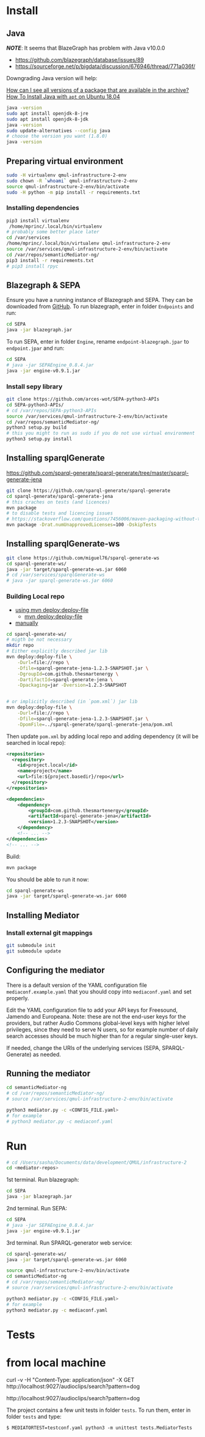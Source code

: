 # Install

## Java

***NOTE***: It seems that BlazeGraph has problem with Java v10.0.0
+ https://github.com/blazegraph/database/issues/89
+ https://sourceforge.net/p/bigdata/discussion/676946/thread/771a036f/

Downgrading Java version will help:

[How can I see all versions of a package that are available in the archive?](https://askubuntu.com/questions/447/how-can-i-see-all-versions-of-a-package-that-are-available-in-the-archive)
[How To Install Java with `apt` on Ubuntu 18.04](https://www.digitalocean.com/community/tutorials/how-to-install-java-with-apt-on-ubuntu-18-04)

```sh
java -version
sudo apt install openjdk-8-jre
sudo apt install openjdk-8-jdk
java -version
sudo update-alternatives --config java
# choose the version you want (1.8.0)
java -version
```

## Preparing virtual environment

```sh
sudo -H virtualenv qmul-infrastructure-2-env
sudo chown -R `whoami` qmul-infrastructure-2-env
source qmul-infrastructure-2-env/bin/activate
sudo -H python -m pip install -r requirements.txt
```

### Installing dependencies

```sh
pip3 install virtualenv
 /home/mprinc/.local/bin/virtualenv
# probably some better place later
cd /var/services
/home/mprinc/.local/bin/virtualenv qmul-infrastructure-2-env
source /var/services/qmul-infrastructure-2-env/bin/activate
cd /var/repos/semanticMediator-ng/
pip3 install -r requirements.txt
# pip3 install rpyc
```

## Blazegraph & SEPA

Ensure you have a running instance of Blazegraph and SEPA. They can be downloaded from [GitHub](https://github.com/desmovalvo/FFSEPABins.git).
To run blazegraph, enter in folder `Endpoints` and run:

```sh
cd SEPA
java -jar blazegraph.jar
```

To run SEPA, enter in folder `Engine`, rename `endpoint-blazegraph.jpar` to `endpoint.jpar` and run:

```sh
cd SEPA
# java -jar SEPAEngine_0.8.4.jar
java -jar engine-v0.9.1.jar
```

### Install sepy library

```sh
git clone https://github.com/arces-wot/SEPA-python3-APIs
cd SEPA-python3-APIs/
# cd /var/repos/SEPA-python3-APIs
source /var/services/qmul-infrastructure-2-env/bin/activate
cd /var/repos/semanticMediator-ng/
python3 setup.py build
# this you might to run as sudo if you do not use virtual environment
python3 setup.py install
```

## Installing sparqlGenerate

https://github.com/sparql-generate/sparql-generate/tree/master/sparql-generate-jena

```sh
git clone https://github.com/sparql-generate/sparql-generate
cd sparql-generate/sparql-generate-jena
# this craches on tests (and licences)
mvn package
# to disable tests and licencing issues
# https://stackoverflow.com/questions/7456006/maven-packaging-without-test-skip-tests
mvn package -Drat.numUnapprovedLicenses=100 -DskipTests
```

## Installing sparqlGenerate-ws

```sh
git clone https://github.com/miguel76/sparql-generate-ws
cd sparql-generate-ws/
java -jar target/sparql-generate-ws.jar 6060
# cd /var/services/sparqlGenerate-ws
# java -jar sparql-generate-ws.jar 6060
```

### Building Local repo

+ [using mvn deploy:deploy-file](https://sookocheff.com/post/java/local-maven-repository/)
    + [mvn deploy:deploy-file](http://maven.apache.org/plugins/maven-deploy-plugin/deploy-file-mojo.html)
+ [manually](https://gist.github.com/timmolderez/92bea7cc90201cd3273a07cf21d119eb)

```sh
cd sparql-generate-ws/
# migth be not necessary
mkdir repo
# Either explicitly described jar lib
mvn deploy:deploy-file \
    -Durl=file://repo \
    -Dfile=sparql-generate-jena-1.2.3-SNAPSHOT.jar \
    -DgroupId=com.github.thesmartenergy \
    -DartifactId=sparql-generate-jena \
    -Dpackaging=jar -Dversion=1.2.3-SNAPSHOT


# or implicitly described (in `pom.xml`) jar lib
mvn deploy:deploy-file \
    -Durl=file://repo \
    -Dfile=sparql-generate-jena-1.2.3-SNAPSHOT.jar \
    -DpomFile=../sparql-generate/sparql-generate-jena/pom.xml
```

Then update `pom.xml` by adding local repo and adding dependency (it will be searched in local repo):

```xml
<repositories>
  <repository>
    <id>project.local</id>
    <name>project</name>
    <url>file:${project.basedir}/repo</url>
  </repository>
</repositories>

<dependencies>
    <dependency>
        <groupId>com.github.thesmartenergy</groupId>
        <artifactId>sparql-generate-jena</artifactId>
        <version>1.2.3-SNAPSHOT</version>
    </dependency>
    <!-- ... -->
</dependencies>
<!-- ... -->
```

Build:

```sh
mvn package
```

You should be able to run it now:

```sh
cd sparql-generate-ws
java -jar target/sparql-generate-ws.jar 6060
```

## Installing Mediator

### Install external git mappings

```sh
git submodule init
git submodule update
```

## Configuring the mediator

There is a default version of the YAML configuration file `mediaconf.example.yaml` that you should copy into `mediaconf.yaml` and set properly.

Edit the YAML configuration file to add your API keys for Freesound, Jamendo and Europeana. Note: these are not the end-user keys for the providers, but rather Audio Commons global-level keys with higher lelvel privileges, since they need to serve N users, so for example number of daily search accesses should be much higher than for a regular single-user keys.

If needed, change the URIs of the underlying services (SEPA, SPARQL-Generate) as needed.

## Running the mediator

```sh
cd semanticMediator-ng
# cd /var/repos/semanticMediator-ng/
# source /var/services/qmul-infrastructure-2-env/bin/activate

python3 mediator.py -c <CONFIG_FILE.yaml>
# for example
# python3 mediator.py -c mediaconf.yaml
```

# Run

```sh
# cd /Users/sasha/Documents/data/development/QMUL/infrastructure-2
cd <mediator-repos>
```

1st terminal. Run blazegraph:

```sh
cd SEPA
java -jar blazegraph.jar
```

2nd terminal. Run SEPA:

```sh
cd SEPA
# java -jar SEPAEngine_0.8.4.jar
java -jar engine-v0.9.1.jar
```

3rd terminal. Run SPARQL-generator web service:

```sh
cd sparql-generate-ws/
java -jar target/sparql-generate-ws.jar 6060
```

```sh
source qmul-infrastructure-2-env/bin/activate
cd semanticMediator-ng
# cd /var/repos/semanticMediator-ng/
# source /var/services/qmul-infrastructure-2-env/bin/activate

python3 mediator.py -c <CONFIG_FILE.yaml>
# for example
python3 mediator.py -c mediaconf.yaml
```

# Tests

# from local machine
curl -v -H "Content-Type: application/json" -X GET http://localhost:9027/audioclips/search?pattern=dog

http://localhost:9027/audioclips/search?pattern=dog

The project contains a few unit tests in folder `tests`. To run them, enter in folder `tests` and type:

```
$ MEDIATORTEST=testconf.yaml python3 -m unittest tests.MediatorTests
```